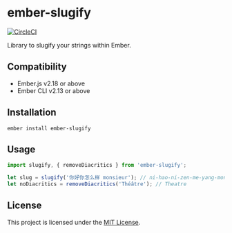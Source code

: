 # ember-slugify

[![CircleCI](https://circleci.com/gh/peopledoc/ember-slugify.svg?style=shield&circle-token=106b80d7153b94e6ee96541d1647d8e3984862cd)](https://circleci.com/gh/peopledoc/ember-slugify)

Library to slugify your strings within Ember.

## Compatibility

- Ember.js v2.18 or above
- Ember CLI v2.13 or above

## Installation

```
ember install ember-slugify
```

## Usage

```js
import slugify, { removeDiacritics } from 'ember-slugify';

let slug = slugify('你好你怎么样 monsieur'); // ni-hao-ni-zen-me-yang-monsieur
let noDiacritics = removeDiacritics('Théâtre'); // Theatre
```

## License

This project is licensed under the [MIT License](LICENSE.md).
